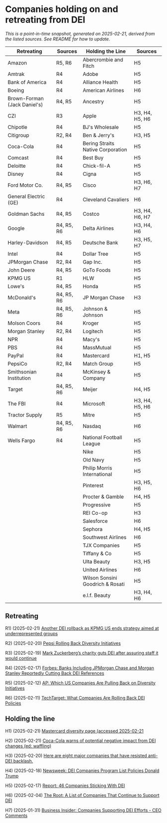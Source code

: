 # Companies holding on and retreating from DEI
*This is a point-in-time snapshot, generated on 2025-02-21, derived from the listed sources. See README for how to update.*

| Retreating | Sources | Holding the Line | Sources |
|------------|---------|------------------|---------|
| Amazon | R5, R6 | Abercrombie and Fitch | H5 |
| Amtrak | R4 | Adobe | H5 |
| Bank of America | R4 | Alliance Health | H5 |
| Boeing | R4 | American Airlines | H6 |
| Brown-Forman (Jack Daniel's) | R4, R5 | Ancestry | H5 |
| CZI | R3 | Apple | H3, H4, H5, H6 |
| Chipotle | R4 | BJ's Wholesale | H5 |
| Citigroup | R2, R4 | Ben & Jerry's | H3, H5 |
| Coca-Cola | R4 | Bering Straits Native Corporation | H5 |
| Comcast | R4 | Best Buy | H5 |
| Deloitte | R4 | Chick-fil-A | H5 |
| Disney | R4 | Cigna | H5 |
| Ford Motor Co. | R4, R5 | Cisco | H3, H6, H7 |
| General Electric (GE) | R4 | Cleveland Cavaliers | H6 |
| Goldman Sachs | R4, R5 | Costco | H3, H4, H6, H7 |
| Google | R4, R5, R6 | Delta Airlines | H3, H4, H6 |
| Harley-Davidson | R4, R5 | Deutsche Bank | H3, H5, H7 |
| Intel | R4 | Dollar Tree | H5 |
| JPMorgan Chase | R2, R4 | Gap Inc. | H5 |
| John Deere | R4, R5 | GoTo Foods | H5 |
| KPMG US | R1 | HLW | H5 |
| Lowe's | R4, R5 | Honda | H5 |
| McDonald's | R4, R5, R6 | JP Morgan Chase | H3 |
| Meta | R4, R5, R6 | Johnson & Johnson | H5 |
| Molson Coors | R4 | Kroger | H5 |
| Morgan Stanley | R2, R4 | Logitech | H5 |
| NPR | R4 | Macy's | H5 |
| PBS | R4 | MassMutual | H5 |
| PayPal | R4 | Mastercard | H1, H5 |
| PepsiCo | R2, R4 | Match Group | H5 |
| Smithsonian Institution | R4 | McKinsey & Company | H5 |
| Target | R4, R5, R6 | Meijer | H4, H5 |
| The FBI | R4 | Microsoft | H3, H4, H5, H6 |
| Tractor Supply | R5 | Mitre | H5 |
| Walmart | R4, R5, R6 | Nasdaq | H6 |
| Wells Fargo | R4 | National Football League | H5 |
|  |  | Nike | H5 |
|  |  | Old Navy | H5 |
|  |  | Philip Morris International | H5 |
|  |  | Pinterest | H3, H5, H6 |
|  |  | Procter & Gamble | H4, H5 |
|  |  | Progressive | H5 |
|  |  | REI Co-op | H3 |
|  |  | Salesforce | H6 |
|  |  | Sephora | H4, H5 |
|  |  | Southwest Airlines | H6 |
|  |  | TJX Companies | H5 |
|  |  | Tiffany & Co | H5 |
|  |  | Ulta Beauty | H3, H5 |
|  |  | United Airlines | H6 |
|  |  | Wilson Sonsini Goodrich & Rosati | H5 |
|  |  | e.l.f. Beauty | H3, H4, H6 |



## Retreating


R1) (2025-02-21) [Another DEI rollback as KPMG US ends strategy aimed at underrepresented groups](https://www.businessinsider.com/kpmg-us-rolls-back-dei-strategy-big-four-trump-2025-2)

R2) (2025-02-20) [Pepsi Rolling Back Diversity Initiatives](https://www.msn.com/en-us/money/companies/pepsi-rolling-back-diversity-initiatives-here-are-all-the-companies-cutting-dei-programs/ar-AA1x7MGk)

R3) (2025-02-19) [Mark Zuckerberg’s charity guts DEI after assuring staff it would continue](https://www.theguardian.com/technology/2025/feb/19/mark-zuckerberg-chan-dei)

R4) (2025-02-17) [Forbes: Banks Including JPMorgan Chase and Morgan Stanley Reportedly Cutting Back DEI References](https://www.forbes.com/sites/conormurray/2025/02/17/banks-including-jpmorgan-chase-and-morgan-stanley-reportedly-cutting-back-dei-references-here-are-all-the-companies-rolling-back-dei/)

R5) (2025-02-12) [AP: Which US Companies Are Pulling Back on Diversity Initiatives](https://www.ap.org/news-highlights/spotlights/2025/which-us-companies-are-pulling-back-on-diversity-initiatives/)

R6) (2025-02-11) [TechTarget: What Companies Are Rolling Back DEI Policies](https://www.techtarget.com/whatis/feature/What-companies-are-rolling-back-DEI-policies)

## Holding the line


H1) (2025-02-21) [Mastercard diversity page (accessed 2025-02-21](https://www.mastercard.us/en-us/vision/who-we-are/diversity-inclusion.html)

H2) (2025-02-21) [Coca-Cola warns of potential negative impact from DEI changes (ed: waffling)](https://fortune.com/2025/02/21/coca-cola-warns-negative-impact-dei-changes/)

H3) (2025-02-20) [Here are eight major companies that have resisted anti-DEI backlash.](https://www.ebony.com/major-companies-that-are-standing-by-their-dei-programs/)

H4) (2025-02-18) [Newsweek: DEI Companies Program List Policies Donald Trump](https://www.newsweek.com/dei-companies-program-list-policies-donald-trump-2032960)

H5) (2025-02-17) [Report: 46 Companies Sticking With DEI](https://buildremote.co/companies/keeping-dei/)

H6) (2025-02-04) [The Root: A List of Companies That Continue to Support DEI](https://www.theroot.com/a-list-of-companies-that-continue-to-support-dei-1851755249)

H7) (2025-01-31) [Business Insider: Companies Supporting DEI Efforts - CEO Comments](https://www.businessinsider.com/companies-supporting-dei-efforts-ceo-comments-2025-1)